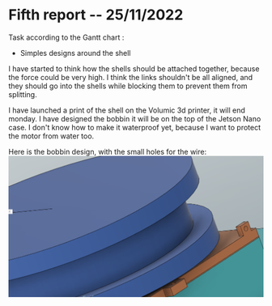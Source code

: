 # Fifth report -- 25/11/2022

Task according to the Gantt chart :

* Simples designs around the shell

I have started to think how the shells should be attached together, because the force could be very high. I think the links shouldn't be all aligned, and they should go into the shells while blocking them to prevent them from splitting.

I have launched a print of the shell on the Volumic 3d printer, it will end monday.
I have designed the bobbin it will be on the top of the Jetson Nano case. I don't know how to make it waterproof yet, because I want to protect the motor from water too.

Here is the bobbin design, with the small holes for the wire:
![bobbin](images_and_videos_for_reports/thread.png)
